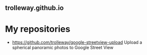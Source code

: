 ## trolleway.github.io

# My repositories

* https://github.com/trolleway/google-streetview-upload  Upload a spherical panoramic photos to Google Street View


